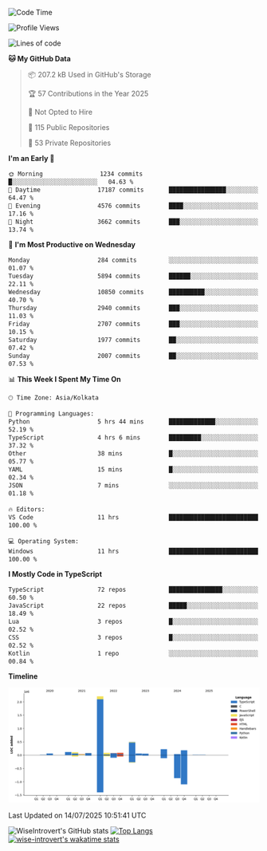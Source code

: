 <!--START_SECTION:waka-->
![Code Time](http://img.shields.io/badge/Code%20Time-2%2C389%20hrs%207%20mins-blue)

![Profile Views](http://img.shields.io/badge/Profile%20Views-5-blue)

![Lines of code](https://img.shields.io/badge/From%20Hello%20World%20I%27ve%20Written-3.9%20million%20lines%20of%20code-blue)

**🐱 My GitHub Data** 

> 📦 207.2 kB Used in GitHub's Storage 
 > 
> 🏆 57 Contributions in the Year 2025
 > 
> 🚫 Not Opted to Hire
 > 
> 📜 115 Public Repositories 
 > 
> 🔑 53 Private Repositories 
 > 
**I'm an Early 🐤** 

```text
🌞 Morning                1234 commits        █░░░░░░░░░░░░░░░░░░░░░░░░   04.63 % 
🌆 Daytime                17187 commits       ████████████████░░░░░░░░░   64.47 % 
🌃 Evening                4576 commits        ████░░░░░░░░░░░░░░░░░░░░░   17.16 % 
🌙 Night                  3662 commits        ███░░░░░░░░░░░░░░░░░░░░░░   13.74 % 
```
📅 **I'm Most Productive on Wednesday** 

```text
Monday                   284 commits         ░░░░░░░░░░░░░░░░░░░░░░░░░   01.07 % 
Tuesday                  5894 commits        ██████░░░░░░░░░░░░░░░░░░░   22.11 % 
Wednesday                10850 commits       ██████████░░░░░░░░░░░░░░░   40.70 % 
Thursday                 2940 commits        ███░░░░░░░░░░░░░░░░░░░░░░   11.03 % 
Friday                   2707 commits        ███░░░░░░░░░░░░░░░░░░░░░░   10.15 % 
Saturday                 1977 commits        ██░░░░░░░░░░░░░░░░░░░░░░░   07.42 % 
Sunday                   2007 commits        ██░░░░░░░░░░░░░░░░░░░░░░░   07.53 % 
```


📊 **This Week I Spent My Time On** 

```text
🕑︎ Time Zone: Asia/Kolkata

💬 Programming Languages: 
Python                   5 hrs 44 mins       █████████████░░░░░░░░░░░░   52.19 % 
TypeScript               4 hrs 6 mins        █████████░░░░░░░░░░░░░░░░   37.32 % 
Other                    38 mins             █░░░░░░░░░░░░░░░░░░░░░░░░   05.77 % 
YAML                     15 mins             █░░░░░░░░░░░░░░░░░░░░░░░░   02.34 % 
JSON                     7 mins              ░░░░░░░░░░░░░░░░░░░░░░░░░   01.18 % 

🔥 Editors: 
VS Code                  11 hrs              █████████████████████████   100.00 % 

💻 Operating System: 
Windows                  11 hrs              █████████████████████████   100.00 % 
```

**I Mostly Code in TypeScript** 

```text
TypeScript               72 repos            ███████████████░░░░░░░░░░   60.50 % 
JavaScript               22 repos            █████░░░░░░░░░░░░░░░░░░░░   18.49 % 
Lua                      3 repos             █░░░░░░░░░░░░░░░░░░░░░░░░   02.52 % 
CSS                      3 repos             █░░░░░░░░░░░░░░░░░░░░░░░░   02.52 % 
Kotlin                   1 repo              ░░░░░░░░░░░░░░░░░░░░░░░░░   00.84 % 
```



**Timeline**

![Lines of Code chart](https://raw.githubusercontent.com/wise-introvert/wise-introvert/master/assets/bar_graph.png)


 Last Updated on 14/07/2025 10:51:41 UTC
<!--END_SECTION:waka-->

![WiseIntrovert's GitHub stats](https://github-readme-stats.vercel.app/api?username=wise-introvert&count_private=true&show_icons=true)
[![Top Langs](https://github-readme-stats.vercel.app/api/top-langs/?username=wise-introvert&langs_count=10)](https://github.com/anuraghazra/github-readme-stats)
[![wise-introvert's wakatime stats](https://github-readme-stats.vercel.app/api/wakatime?username=wiseintrovert)](https://github.com/anuraghazra/github-readme-stats)
